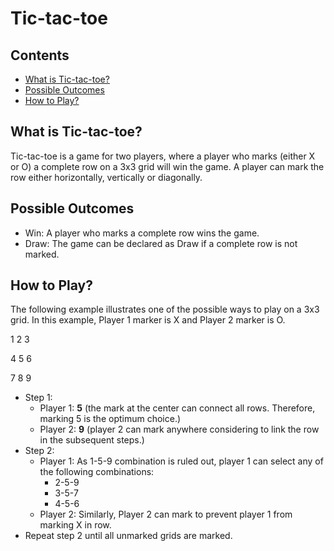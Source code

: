 # Tic-tac-toe
## Contents
* [What is Tic-tac-toe?](What-is-Tic-tac-toe?)
* [Possible Outcomes](Possible-Outcomes)
* [How to Play?](How-to-Play?)

## What is Tic-tac-toe?

Tic-tac-toe is a game for two players, where a player who marks (either X or O) a complete row on a 3x3 grid will win the game. A player can mark the row either horizontally, vertically or diagonally.

## Possible Outcomes
* Win: A player who marks a complete row wins the game.
* Draw: The game can be declared as Draw if a complete row is not marked.

## How to Play?
The following example illustrates one of the possible ways to play on a 3x3 grid. In this example, Player 1 marker is X and Player 2 marker is O.

 1 2 3
 
 4 5 6
 
 7 8 9

* Step 1: 
  * Player 1: **5** (the mark at the center can connect all rows. Therefore, marking 5 is the optimum choice.)
  * Player 2: **9** (player 2 can mark anywhere considering to link the row in the subsequent steps.)
* Step 2: 
  * Player 1: As 1-5-9 combination is ruled out, player 1 can select any of the following combinations:
    * 2-5-9
    * 3-5-7 
    * 4-5-6
  * Player 2: Similarly, Player 2 can mark to prevent player 1 from marking X in row.
* Repeat step 2 until all unmarked grids are marked. 






